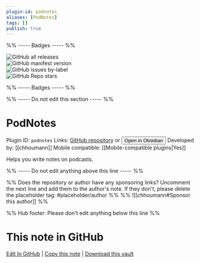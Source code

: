 ```yaml
---
plugin-id: podnotes
aliases: [PodNotes]
tags: []
publish: true
---
```


%% ----- Badges ----- %%

![GitHub all releases](https://img.shields.io/github/downloads/chhoumann/podnotes/total?color=573E7A&logo=github&style=for-the-badge)  
![GitHub manifest version](https://img.shields.io/github/manifest-json/v/chhoumann/podnotes?color=573E7A&logo=github&style=for-the-badge)  
![GitHub issues by-label](https://img.shields.io/github/issues/chhoumann/podnotes/help%20wanted?color=573E7A&logo=github&style=for-the-badge)  
![GitHub Repo stars](https://img.shields.io/github/stars/chhoumann/podnotes?color=573E7A&logo=github&style=for-the-badge)

%% ----- Badges ----- %%

%% ----- Do not edit this section ----- %%

# PodNotes

Plugin ID: `podnotes`
Links: [GitHub repository](https://github.com/chhoumann/podnotes) or [<button id=HH>Open in Obsidian</button>](obsidian://show-plugin?id=podnotes)
Developed by: [[chhoumann]]
Mobile compatible: [[Mobile-compatible plugins|Yes]]

Helps you write notes on podcasts.

%% ----- Do not edit anything above this line ----- %%

%% Does the repository or author have any sponsoring links? Uncomment the next line and add them to the author's note. If they don't, please delete the placeholder tag: #placeholder/author %%
%% ![[chhoumann#Sponsor this author]] %%

%% Hub footer: Please don't edit anything below this line %%

# This note in GitHub

<span class="git-footer">[Edit In GitHub](https://github.dev/obsidian-community/obsidian-hub/blob/main/02%20-%20Community%20Expansions/02.05%20All%20Community%20Expansions/Plugins/podnotes.md "git-hub-edit-note") | [Copy this note](https://raw.githubusercontent.com/obsidian-community/obsidian-hub/main/02%20-%20Community%20Expansions/02.05%20All%20Community%20Expansions/Plugins/podnotes.md "git-hub-copy-note") | [Download this vault](https://github.com/obsidian-community/obsidian-hub/archive/refs/heads/main.zip "git-hub-download-vault") </span>
